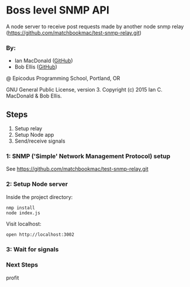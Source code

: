 # Boss level SNMP API

A node server to receive post requests made by another node snmp relay
(https://github.com/matchbookmac/test-snmp-relay.git)

### By:
- Ian MacDonald (<a href="https://github.com/matchbookmac" target="#">GitHub</a>)
- Bob Ellis (<a href="https://github.com/bobellis" target="#">GitHub</a>)

@ Epicodus Programming School, Portland, OR

GNU General Public License, version 3. Copyright (c) 2015 Ian C. MacDonald & Bob Ellis.

## Steps
1. Setup relay
2. Setup Node app
5. Send/receive signals

### 1: SNMP ('Simple' Network Management Protocol) setup

See https://github.com/matchbookmac/test-snmp-relay.git

### 2: Setup Node server

Inside the project directory:
```console
nmp install
node index.js
```

Visit localhost:
```console
open http://localhost:3002
```

### 3: Wait for signals

### Next Steps
profit
